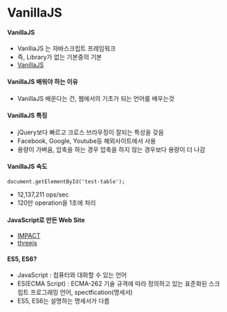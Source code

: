 # VanillaJS

#### VanillaJS
+ VanlliaJS 는 자바스크립트 프레임워크
+ 즉, Library가 없는 기본중의 기본
+ [VanillaJS](http://vanilla-js.com/)


#### VanillaJS 배워야 하는 이유
+ VanillaJS 배운다는 건, 웹에서의 기초가 되는 언어를 배우는것


#### VanillaJS 특징
+ jQuery보다 빠르고 크로스 브라우징이 잘되는 특성을 갖음
+ Facebook, Google, Youtube등 해외사이트에서 사용
+ 용량이 가벼움, 압축을 하는 경우 압축을 하지 않는 경우보다 용량이 더 나감


#### VanillaJS 속도
~~~
document.getElementById('test-table');
~~~
+ 12,137,211 ops/sec
+ 120만 operation을 1초에 처리


#### JavaScript로 만든 Web Site
+ [IMPACT](https://impactjs.com/)
+ [threejs](https://threejs.org/)


#### ES5, ES6?
+ JavaScript : 컴퓨터와 대화할 수 있는 언어
+ ES(ECMA Script) : ECMA-262 기술 규격에 따라 정의하고 있는 표준화된 스크립트 프로그래밍 언어, spectfication(명세서)
+ ES5, ES6는 설명하는 명세서가 다름
  
  
